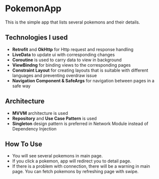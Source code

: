# PokemonApp

This is the simple app that lists several pokemons and their details.

## Technologies I used

- **Retrofit** and **OkHttp** for Http request and response handling
- **LiveData** to update ui with corresponding changes
- **Coroutine** is used to carry data to view in background
- **ViewBindng** for binding views to the corresponding pages
- **Constraint Layout** for creating layouts that is suitable with different languages and preventing overdraw issue
- **Navigation Component & SafeArgs** for navigation between pages in a safe way

## Architecture

- **MVVM** architecture is used
- **Repository** and **Use Case Pattern** is used
- **Singleton** design pattern is preferred in Network Module instead of Dependency Injection

## How To Use
- You will see several pokemons in main page.
- If you click a pokemon, app will redirect you to detail page.
- If there is a problem with connection, there will be a warning in main page. You can fetch pokemons by refreshing page with swipe.

